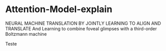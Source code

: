 # Attention-Model-explain
NEURAL MACHINE TRANSLATION BY JOINTLY LEARNING TO ALIGN AND TRANSLATE And  Learning to combine foveal glimpses with a third-order Boltzmann machine

 Teste

